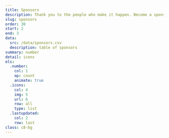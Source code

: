```yaml
---
title: Sponsors
description: Thank you to the people who make it happen. Become a sponsor.
slug: sponsors
order: 30
start: 2
end: 3
data:
  src: /data/sponsors.csv
  description: table of sponsors
summary: number
detail: icons
els:
  .number:
    col: 1
    op: count
    animate: true
  .icons:
    col: 4
    img: 5
    url: 6
    row: all
    type: list
  .lastupdated:
    col: 2
    row: last
class: c8-bg
---
```

